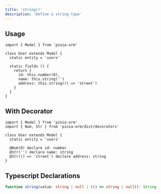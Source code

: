 ```yaml
---
title: 'string()'
description: 'Define a string type'
---
```


## Usage

````js[User.js]
import { Model } from 'pinia-orm'

class User extends Model {
  static entity = 'users'

  static fields () {
    return {
      id: this.number(0),
      name: this.string('')
      address: this.string(() => 'street')
    }
  }
}
````

## With Decorator

````ts[User.ts]
import { Model } from 'pinia-orm'
import { Num, Str } from 'pinia-orm/dist/decorators'

class User extends Model {
  static entity = 'users'
  
  @Num(0) declare id: number
  @Str('') declare name: string
  @Str(() => 'street') declare address: string
}
````

## Typescript Declarations

````ts
function string(value: string | null | (() => string | null)): String
````
